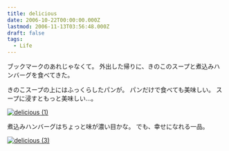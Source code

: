```yaml
---
title: delicious
date: 2006-10-22T00:00:00.000Z
lastmod: 2006-11-13T03:56:48.000Z
draft: false
tags:
  - Life
---
```


ブックマークのあれじゃなくて。 外出した帰りに、きのこのスープと煮込みハンバーグを食べてきた。

きのこスープの上にはふっくらしたパンが。 パンだけで食べても美味しい。 スープに浸すともっと美味しい…。

[![delicious (1)](https://farm1.staticflickr.com/119/276139845_cd338cca95.jpg "delicious (1)")](http://www.flickr.com/photos/machu/276139845/)

煮込みハンバーグはちょっと味が濃い目かな。 でも、幸せになれる一品。

[![delicious (3)](https://farm1.staticflickr.com/96/276140015_ff6da1fdd9.jpg "delicious (3)")](http://www.flickr.com/photos/machu/276140015/)
